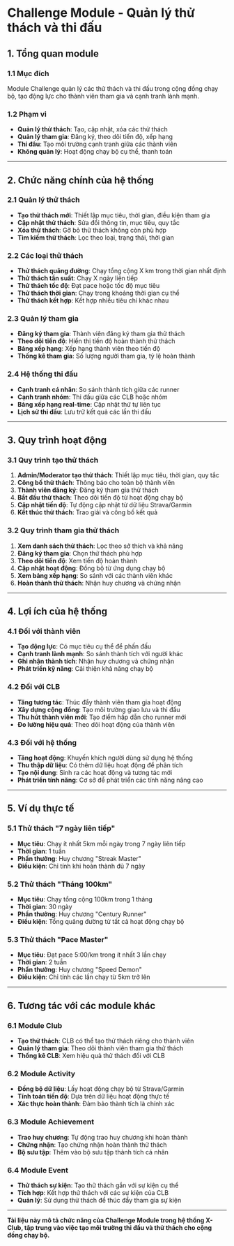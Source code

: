 # Challenge Module - Quản lý thử thách và thi đấu

## **1. Tổng quan module**

### **1.1 Mục đích**
Module Challenge quản lý các thử thách và thi đấu trong cộng đồng chạy bộ, tạo động lực cho thành viên tham gia và cạnh tranh lành mạnh.

### **1.2 Phạm vi**
- **Quản lý thử thách**: Tạo, cập nhật, xóa các thử thách
- **Quản lý tham gia**: Đăng ký, theo dõi tiến độ, xếp hạng
- **Thi đấu**: Tạo môi trường cạnh tranh giữa các thành viên
- **Không quản lý**: Hoạt động chạy bộ cụ thể, thanh toán

---

## **2. Chức năng chính của hệ thống**

### **2.1 Quản lý thử thách**
- **Tạo thử thách mới**: Thiết lập mục tiêu, thời gian, điều kiện tham gia
- **Cập nhật thử thách**: Sửa đổi thông tin, mục tiêu, quy tắc
- **Xóa thử thách**: Gỡ bỏ thử thách không còn phù hợp
- **Tìm kiếm thử thách**: Lọc theo loại, trạng thái, thời gian

### **2.2 Các loại thử thách**
- **Thử thách quãng đường**: Chạy tổng cộng X km trong thời gian nhất định
- **Thử thách tần suất**: Chạy X ngày liên tiếp
- **Thử thách tốc độ**: Đạt pace hoặc tốc độ mục tiêu
- **Thử thách thời gian**: Chạy trong khoảng thời gian cụ thể
- **Thử thách kết hợp**: Kết hợp nhiều tiêu chí khác nhau

### **2.3 Quản lý tham gia**
- **Đăng ký tham gia**: Thành viên đăng ký tham gia thử thách
- **Theo dõi tiến độ**: Hiển thị tiến độ hoàn thành thử thách
- **Bảng xếp hạng**: Xếp hạng thành viên theo tiến độ
- **Thống kê tham gia**: Số lượng người tham gia, tỷ lệ hoàn thành

### **2.4 Hệ thống thi đấu**
- **Cạnh tranh cá nhân**: So sánh thành tích giữa các runner
- **Cạnh tranh nhóm**: Thi đấu giữa các CLB hoặc nhóm
- **Bảng xếp hạng real-time**: Cập nhật thứ tự liên tục
- **Lịch sử thi đấu**: Lưu trữ kết quả các lần thi đấu

---

## **3. Quy trình hoạt động**

### **3.1 Quy trình tạo thử thách**
1. **Admin/Moderator tạo thử thách**: Thiết lập mục tiêu, thời gian, quy tắc
2. **Công bố thử thách**: Thông báo cho toàn bộ thành viên
3. **Thành viên đăng ký**: Đăng ký tham gia thử thách
4. **Bắt đầu thử thách**: Theo dõi tiến độ từ hoạt động chạy bộ
5. **Cập nhật tiến độ**: Tự động cập nhật từ dữ liệu Strava/Garmin
6. **Kết thúc thử thách**: Trao giải và công bố kết quả

### **3.2 Quy trình tham gia thử thách**
1. **Xem danh sách thử thách**: Lọc theo sở thích và khả năng
2. **Đăng ký tham gia**: Chọn thử thách phù hợp
3. **Theo dõi tiến độ**: Xem tiến độ hoàn thành
4. **Cập nhật hoạt động**: Đồng bộ từ ứng dụng chạy bộ
5. **Xem bảng xếp hạng**: So sánh với các thành viên khác
6. **Hoàn thành thử thách**: Nhận huy chương và chứng nhận

---

## **4. Lợi ích của hệ thống**

### **4.1 Đối với thành viên**
- **Tạo động lực**: Có mục tiêu cụ thể để phấn đấu
- **Cạnh tranh lành mạnh**: So sánh thành tích với người khác
- **Ghi nhận thành tích**: Nhận huy chương và chứng nhận
- **Phát triển kỹ năng**: Cải thiện khả năng chạy bộ

### **4.2 Đối với CLB**
- **Tăng tương tác**: Thúc đẩy thành viên tham gia hoạt động
- **Xây dựng cộng đồng**: Tạo môi trường giao lưu và thi đấu
- **Thu hút thành viên mới**: Tạo điểm hấp dẫn cho runner mới
- **Đo lường hiệu quả**: Theo dõi hoạt động của thành viên

### **4.3 Đối với hệ thống**
- **Tăng hoạt động**: Khuyến khích người dùng sử dụng hệ thống
- **Thu thập dữ liệu**: Có thêm dữ liệu hoạt động để phân tích
- **Tạo nội dung**: Sinh ra các hoạt động và tương tác mới
- **Phát triển tính năng**: Cơ sở để phát triển các tính năng nâng cao

---

## **5. Ví dụ thực tế**

### **5.1 Thử thách "7 ngày liên tiếp"**
- **Mục tiêu**: Chạy ít nhất 5km mỗi ngày trong 7 ngày liên tiếp
- **Thời gian**: 1 tuần
- **Phần thưởng**: Huy chương "Streak Master"
- **Điều kiện**: Chỉ tính khi hoàn thành đủ 7 ngày

### **5.2 Thử thách "Tháng 100km"**
- **Mục tiêu**: Chạy tổng cộng 100km trong 1 tháng
- **Thời gian**: 30 ngày
- **Phần thưởng**: Huy chương "Century Runner"
- **Điều kiện**: Tổng quãng đường từ tất cả hoạt động chạy bộ

### **5.3 Thử thách "Pace Master"**
- **Mục tiêu**: Đạt pace 5:00/km trong ít nhất 3 lần chạy
- **Thời gian**: 2 tuần
- **Phần thưởng**: Huy chương "Speed Demon"
- **Điều kiện**: Chỉ tính các lần chạy từ 5km trở lên

---

## **6. Tương tác với các module khác**

### **6.1 Module Club**
- **Tạo thử thách**: CLB có thể tạo thử thách riêng cho thành viên
- **Quản lý tham gia**: Theo dõi thành viên tham gia thử thách
- **Thống kê CLB**: Xem hiệu quả thử thách đối với CLB

### **6.2 Module Activity**
- **Đồng bộ dữ liệu**: Lấy hoạt động chạy bộ từ Strava/Garmin
- **Tính toán tiến độ**: Dựa trên dữ liệu hoạt động thực tế
- **Xác thực hoàn thành**: Đảm bảo thành tích là chính xác

### **6.3 Module Achievement**
- **Trao huy chương**: Tự động trao huy chương khi hoàn thành
- **Chứng nhận**: Tạo chứng nhận hoàn thành thử thách
- **Bộ sưu tập**: Thêm vào bộ sưu tập thành tích cá nhân

### **6.4 Module Event**
- **Thử thách sự kiện**: Tạo thử thách gắn với sự kiện cụ thể
- **Tích hợp**: Kết hợp thử thách với các sự kiện của CLB
- **Quản lý**: Sử dụng thử thách để thúc đẩy tham gia sự kiện

---

**Tài liệu này mô tả chức năng của Challenge Module trong hệ thống X-Club, tập trung vào việc tạo môi trường thi đấu và thử thách cho cộng đồng chạy bộ.**
